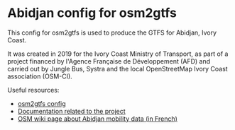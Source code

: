 # Abidjan config for osm2gtfs

This config for osm2gtfs is used to produce the GTFS for Abidjan, Ivory Coast.

It was created in 2019 for the Ivory Coast Ministry of Transport, as part of a project financed by 
l'Agence Française de Développement (AFD) and carried out by Jungle Bus, Systra and the local 
OpenStreetMap Ivory Coast association (OSM-CI).


Useful resources:
* [osm2gtfs config](./config.json)
* [Documentation related to the project](https://git.digitaltransport4africa.org/data/africa/abidjan)
* [OSM wiki page about Abidjan mobility data (in French)](https://wiki.openstreetmap.org/wiki/FR:WikiProject_C%C3%B4te_d'Ivoire/Transport_Abidjan)
